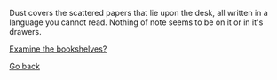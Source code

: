 Dust covers the scattered papers that lie upon the desk, all written in a language you cannot read. Nothing of note seems to be on it or in it's drawers. 

[Examine the bookshelves?](/7/3-CB.md)

[Go back](/7/2.md)